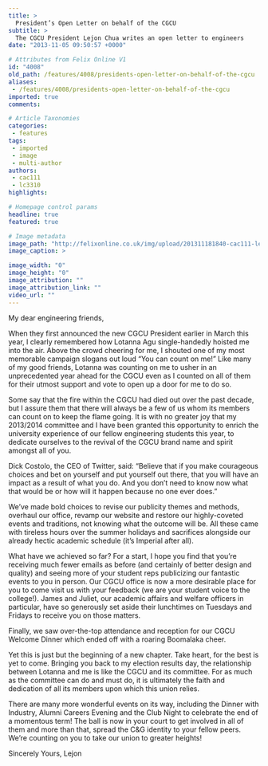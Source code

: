 ```yaml
---
title: >
  President’s Open Letter on behalf of the CGCU
subtitle: >
  The CGCU President Lejon Chua writes an open letter to engineers
date: "2013-11-05 09:50:57 +0000"

# Attributes from Felix Online V1
id: "4008"
old_path: /features/4008/presidents-open-letter-on-behalf-of-the-cgcu
aliases:
 - /features/4008/presidents-open-letter-on-behalf-of-the-cgcu
imported: true
comments:

# Article Taxonomies
categories:
 - features
tags:
 - imported
 - image
 - multi-author
authors:
 - cac111
 - lc3310
highlights:

# Homepage control params
headline: true
featured: true

# Image metadata
image_path: "http://felixonline.co.uk/img/upload/201311181840-cac111-lejon-chua---president.png"
image_caption: >

image_width: "0"
image_height: "0"
image_attribution: ""
image_attribution_link: ""
video_url: ""
---
```


My dear engineering friends,

When they first announced the new CGCU President earlier in March this year, I clearly remembered how Lotanna Agu single-handedly hoisted me into the air. Above the crowd cheering for me, I shouted one of my most memorable campaign slogans out loud “You can count on me!” Like many of my good friends, Lotanna was counting on me to usher in an unprecedented year ahead for the CGCU even as I counted on all of them for their utmost support and vote to open up a door for me to do so.

Some say that the fire within the CGCU had died out over the past decade, but I assure them that there will always be a few of us whom its members can count on to keep the flame going. It is with no greater joy that my 2013/2014 committee and I have been granted this opportunity to enrich the university experience of our fellow engineering students this year, to dedicate ourselves to the revival of the CGCU brand name and spirit amongst all of you.

Dick Costolo, the CEO of Twitter, said:
 “Believe that if you make courageous choices and bet on yourself and put yourself out there, that you will have an impact as a result of what you do. And you don’t need to know now what that would be or how will it happen because no one ever does.”

We’ve made bold choices to revise our publicity themes and methods, overhaul our office, revamp our website and restore our highly-coveted events and traditions, not knowing what the outcome will be. All these came with tireless hours over the summer holidays and sacrifices alongside our already hectic academic schedule (it’s Imperial after all).

What have we achieved so far? For a start, I hope you find that you’re receiving much fewer emails as before (and certainly of better design and quality) and seeing more of your student reps publicizing our fantastic events to you in person. Our CGCU office is now a more desirable place for you to come visit us with your feedback (we are your student voice to the college!). James and Juliet, our academic affairs and welfare officers in particular, have so generously set aside their lunchtimes on Tuesdays and Fridays to receive you on those matters.

Finally, we saw over-the-top attendance and reception for our CGCU Welcome Dinner which ended off with a roaring Boomalaka cheer.

Yet this is just but the beginning of a new chapter. Take heart, for the best is yet to come. Bringing you back to my election results day, the relationship between Lotanna and me is like the CGCU and its committee. For as much as the committee can do and must do, it is ultimately the faith and dedication of all its members upon which this union relies.

There are many more wonderful events on its way, including the Dinner with Industry, Alumni Careers Evening and the Club Night to celebrate the end of a momentous term! The ball is now in your court to get involved in all of them and more than that, spread the C&G identity to your fellow peers. We’re counting on you to take our union to greater heights!

Sincerely Yours,
 Lejon

